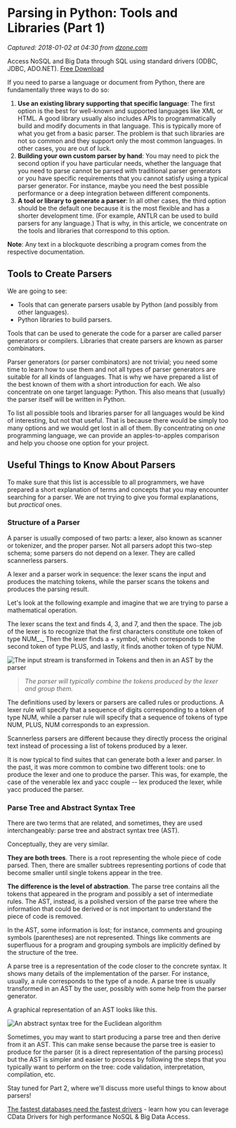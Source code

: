# Parsing in Python: Tools and Libraries (Part 1)

_Captured: 2018-01-02 at 04:30 from [dzone.com](https://dzone.com/articles/parsing-in-python-tools-and-libraries-part-1?edition=347148&utm_source=Daily%20Digest&utm_medium=email&utm_campaign=Daily%20Digest%202018-01-01)_

Access NoSQL and Big Data through SQL using standard drivers (ODBC, JDBC, ADO.NET). [Free Download ](https://dzone.com/go?i=250345&u=https%3A%2F%2Fwww.cdata.com%2Ftech%2Fbigdata%2F%3Futm_source%3Ddzone%26utm_medium%3Dbump3%2520)

If you need to parse a language or document from Python, there are fundamentally three ways to do so:

  1. **Use an existing library supporting that specific language**: The first option is the best for well-known and supported languages like XML or HTML. A good library usually also includes APIs to programmatically build and modify documents in that language. This is typically more of what you get from a basic parser. The problem is that such libraries are not so common and they support only the most common languages. In other cases, you are out of luck.
  2. **Building your own custom parser by hand**: You may need to pick the second option if you have particular needs, whether the language that you need to parse cannot be parsed with traditional parser generators or you have specific requirements that you cannot satisfy using a typical parser generator. For instance, maybe you need the best possible performance or a deep integration between different components.
  3. **A tool or library to generate a parser**: In all other cases, the third option should be the default one because it is the most flexible and has a shorter development time. (For example, ANTLR can be used to build parsers for any language.) That is why, in this article, we concentrate on the tools and libraries that correspond to this option.

**Note**: Any text in a blockquote describing a program comes from the respective documentation.

## Tools to Create Parsers

We are going to see:

  * Tools that can generate parsers usable by Python (and possibly from other languages).
  * Python libraries to build parsers.

Tools that can be used to generate the code for a parser are called parser generators or compilers. Libraries that create parsers are known as parser combinators.

Parser generators (or parser combinators) are not trivial; you need some time to learn how to use them and not all types of parser generators are suitable for all kinds of languages. That is why we have prepared a list of the best known of them with a short introduction for each. We also concentrate on one target language: Python. This also means that (usually) the parser itself will be written in Python.

To list all possible tools and libraries parser for all languages would be kind of interesting, but not that useful. That is because there would be simply too many options and we would get lost in all of them. By concentrating on _one_ programming language, we can provide an apples-to-apples comparison and help you choose one option for your project.

## Useful Things to Know About Parsers

To make sure that this list is accessible to all programmers, we have prepared a short explanation of terms and concepts that you may encounter searching for a parser. We are not trying to give you formal explanations, but _practical_ ones.

### Structure of a Parser

A parser is usually composed of two parts: a lexer, also known as scanner or tokenizer, and the proper parser. Not all parsers adopt this two-step schema; some parsers do not depend on a lexer. They are called scannerless parsers.

A lexer and a parser work in sequence: the lexer scans the input and produces the matching tokens, while the parser scans the tokens and produces the parsing result.

Let's look at the following example and imagine that we are trying to parse a mathematical operation.

The lexer scans the text and finds 4, 3, and 7, and then the space. The job of the lexer is to recognize that the first characters constitute one token of type NUM_._ Then the lexer finds a + symbol, which corresponds to the second token of type PLUS, and lastly, it finds another token of type NUM.

![The input stream is transformed in Tokens and then in an AST by the parser](https://i2.wp.com/tomassetti.me/wp-content/uploads/2017/02/lexer-parser-center.png?w=1100&ssl=1)

> _The parser will typically combine the tokens produced by the lexer and group them._

The definitions used by lexers or parsers are called rules or productions. A lexer rule will specify that a sequence of digits corresponding to a token of type NUM, while a parser rule will specify that a sequence of tokens of type NUM, PLUS, NUM corresponds to an expression.

Scannerless parsers are different because they directly process the original text instead of processing a list of tokens produced by a lexer.

It is now typical to find suites that can generate both a lexer and parser. In the past, it was more common to combine two different tools: one to produce the lexer and one to produce the parser. This was, for example, the case of the venerable lex and yacc couple -- lex produced the lexer, while yacc produced the parser.

### Parse Tree and Abstract Syntax Tree

There are two terms that are related, and sometimes, they are used interchangeably: parse tree and abstract syntax tree (AST).

Conceptually, they are very similar.

**They are both trees**. There is a root representing the whole piece of code parsed. Then, there are smaller subtrees representing portions of code that become smaller until single tokens appear in the tree.

**The difference is the level of abstraction**. The parse tree contains all the tokens that appeared in the program and possibly a set of intermediate rules. The AST, instead, is a polished version of the parse tree where the information that could be derived or is not important to understand the piece of code is removed.

In the AST, some information is lost; for instance, comments and grouping symbols (parentheses) are not represented. Things like comments are superfluous for a program and grouping symbols are implicitly defined by the structure of the tree.

A parse tree is a representation of the code closer to the concrete syntax. It shows many details of the implementation of the parser. For instance, usually, a rule corresponds to the type of a node. A parse tree is usually transformed in an AST by the user, possibly with some help from the parser generator.

A graphical representation of an AST looks like this.

![An abstract syntax tree for the Euclidean algorithm](https://i0.wp.com/tomassetti.me/wp-content/uploads/2017/01/798px-Abstract_syntax_tree_for_Euclidean_algorithm.svg_.png?w=798&ssl=1)

Sometimes, you may want to start producing a parse tree and then derive from it an AST. This can make sense because the parse tree is easier to produce for the parser (it is a direct representation of the parsing process) but the AST is simpler and easier to process by following the steps that you typically want to perform on the tree: code validation, interpretation, compilation, etc.

Stay tuned for Part 2, where we'll discuss more useful things to know about parsers!

[The fastest databases need the fastest drivers](https://dzone.com/go?i=250346&u=https%3A%2F%2Fwww.cdata.com%2Fblog%2Fnews%2F20170601-bigquery-driver-comparison%3Futm_source%3Ddzone%26utm_medium%3Dbump4) \- learn how you can leverage CData Drivers for high performance NoSQL & Big Data Access.
